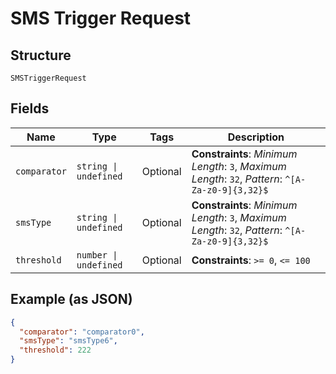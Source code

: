 
# SMS Trigger Request

## Structure

`SMSTriggerRequest`

## Fields

| Name | Type | Tags | Description |
|  --- | --- | --- | --- |
| `comparator` | `string \| undefined` | Optional | **Constraints**: *Minimum Length*: `3`, *Maximum Length*: `32`, *Pattern*: `^[A-Za-z0-9]{3,32}$` |
| `smsType` | `string \| undefined` | Optional | **Constraints**: *Minimum Length*: `3`, *Maximum Length*: `32`, *Pattern*: `^[A-Za-z0-9]{3,32}$` |
| `threshold` | `number \| undefined` | Optional | **Constraints**: `>= 0`, `<= 100` |

## Example (as JSON)

```json
{
  "comparator": "comparator0",
  "smsType": "smsType6",
  "threshold": 222
}
```

